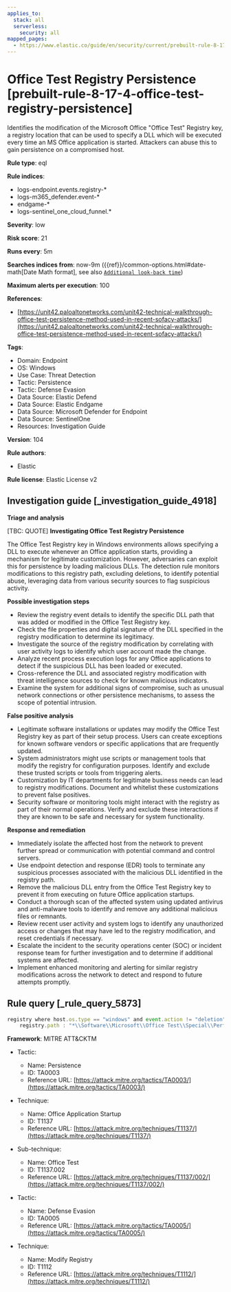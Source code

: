 ```yaml
---
applies_to:
  stack: all
  serverless:
    security: all
mapped_pages:
  - https://www.elastic.co/guide/en/security/current/prebuilt-rule-8-17-4-office-test-registry-persistence.html
---
```


# Office Test Registry Persistence [prebuilt-rule-8-17-4-office-test-registry-persistence]

Identifies the modification of the Microsoft Office "Office Test" Registry key, a registry location that can be used to specify a DLL which will be executed every time an MS Office application is started. Attackers can abuse this to gain persistence on a compromised host.

**Rule type**: eql

**Rule indices**:

* logs-endpoint.events.registry-*
* logs-m365_defender.event-*
* endgame-*
* logs-sentinel_one_cloud_funnel.*

**Severity**: low

**Risk score**: 21

**Runs every**: 5m

**Searches indices from**: now-9m ({{ref}}/common-options.html#date-math[Date Math format], see also [`Additional look-back time`](docs-content://solutions/security/detect-and-alert/create-detection-rule.md#rule-schedule))

**Maximum alerts per execution**: 100

**References**:

* [https://unit42.paloaltonetworks.com/unit42-technical-walkthrough-office-test-persistence-method-used-in-recent-sofacy-attacks/](https://unit42.paloaltonetworks.com/unit42-technical-walkthrough-office-test-persistence-method-used-in-recent-sofacy-attacks/)

**Tags**:

* Domain: Endpoint
* OS: Windows
* Use Case: Threat Detection
* Tactic: Persistence
* Tactic: Defense Evasion
* Data Source: Elastic Defend
* Data Source: Elastic Endgame
* Data Source: Microsoft Defender for Endpoint
* Data Source: SentinelOne
* Resources: Investigation Guide

**Version**: 104

**Rule authors**:

* Elastic

**Rule license**: Elastic License v2

## Investigation guide [_investigation_guide_4918]

**Triage and analysis**

[TBC: QUOTE]
**Investigating Office Test Registry Persistence**

The Office Test Registry key in Windows environments allows specifying a DLL to execute whenever an Office application starts, providing a mechanism for legitimate customization. However, adversaries can exploit this for persistence by loading malicious DLLs. The detection rule monitors modifications to this registry path, excluding deletions, to identify potential abuse, leveraging data from various security sources to flag suspicious activity.

**Possible investigation steps**

* Review the registry event details to identify the specific DLL path that was added or modified in the Office Test Registry key.
* Check the file properties and digital signature of the DLL specified in the registry modification to determine its legitimacy.
* Investigate the source of the registry modification by correlating with user activity logs to identify which user account made the change.
* Analyze recent process execution logs for any Office applications to detect if the suspicious DLL has been loaded or executed.
* Cross-reference the DLL and associated registry modification with threat intelligence sources to check for known malicious indicators.
* Examine the system for additional signs of compromise, such as unusual network connections or other persistence mechanisms, to assess the scope of potential intrusion.

**False positive analysis**

* Legitimate software installations or updates may modify the Office Test Registry key as part of their setup process. Users can create exceptions for known software vendors or specific applications that are frequently updated.
* System administrators might use scripts or management tools that modify the registry for configuration purposes. Identify and exclude these trusted scripts or tools from triggering alerts.
* Customization by IT departments for legitimate business needs can lead to registry modifications. Document and whitelist these customizations to prevent false positives.
* Security software or monitoring tools might interact with the registry as part of their normal operations. Verify and exclude these interactions if they are known to be safe and necessary for system functionality.

**Response and remediation**

* Immediately isolate the affected host from the network to prevent further spread or communication with potential command and control servers.
* Use endpoint detection and response (EDR) tools to terminate any suspicious processes associated with the malicious DLL identified in the registry path.
* Remove the malicious DLL entry from the Office Test Registry key to prevent it from executing on future Office application startups.
* Conduct a thorough scan of the affected system using updated antivirus and anti-malware tools to identify and remove any additional malicious files or remnants.
* Review recent user activity and system logs to identify any unauthorized access or changes that may have led to the registry modification, and reset credentials if necessary.
* Escalate the incident to the security operations center (SOC) or incident response team for further investigation and to determine if additional systems are affected.
* Implement enhanced monitoring and alerting for similar registry modifications across the network to detect and respond to future attempts promptly.


## Rule query [_rule_query_5873]

```js
registry where host.os.type == "windows" and event.action != "deletion" and
    registry.path : "*\\Software\\Microsoft\\Office Test\\Special\\Perf\\*"
```

**Framework**: MITRE ATT&CKTM

* Tactic:

    * Name: Persistence
    * ID: TA0003
    * Reference URL: [https://attack.mitre.org/tactics/TA0003/](https://attack.mitre.org/tactics/TA0003/)

* Technique:

    * Name: Office Application Startup
    * ID: T1137
    * Reference URL: [https://attack.mitre.org/techniques/T1137/](https://attack.mitre.org/techniques/T1137/)

* Sub-technique:

    * Name: Office Test
    * ID: T1137.002
    * Reference URL: [https://attack.mitre.org/techniques/T1137/002/](https://attack.mitre.org/techniques/T1137/002/)

* Tactic:

    * Name: Defense Evasion
    * ID: TA0005
    * Reference URL: [https://attack.mitre.org/tactics/TA0005/](https://attack.mitre.org/tactics/TA0005/)

* Technique:

    * Name: Modify Registry
    * ID: T1112
    * Reference URL: [https://attack.mitre.org/techniques/T1112/](https://attack.mitre.org/techniques/T1112/)



